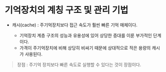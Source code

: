 # 기억장치의 계칭 구조 및 관리 기법

- 캐시(cache) : 주기억장치보다 접근 속도가 훨씬 빠른 기억 매체이다.

    - 기억장치 계층 구조의 성능과 유용성에 있어 상당한 증대를 이룬 부가적인 단계이다.
    - 가격이 주기억장치에 비해 상당히 비싸기 때문에 상대적으로 적은 용량의 캐시가 사용된다.

> 장점 : 주기억 장치보다 빠른 속도로 실행할 수 있다는 것이 장점이다.